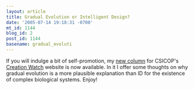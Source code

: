 ```yaml
---
layout: article
title: Gradual Evolution or Intelligent Design?
date: '2005-07-14 19:18:31 -0700'
mt_id: 1144
blog_id: 2
post_id: 1144
basename: gradual_evoluti
---
```

If you will indulge a bit of self-promotion, my <a href=http://www.csicop.org/creationwatch/actualism.html>new column</a> for CSICOP's <a href=http://www.csicop.org/creationwatch/>Creation Watch</a> website is now available.  In it I offer some thoughts on why gradual evolution is a more plausible explanation than ID for the existence of complex biological systems.  Enjoy!
